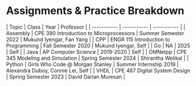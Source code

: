 # Assignments & Practice Breakdown

| Topic      | Class | Year | Professor |
| ----------- | ----------- | ----------- |
| Assembly | CPE 390 Introduction to Microprocessors | Summer Semester 2022 | Mukund Iyengar, Fan Yang |
| CPP   | ENGR 115 Introduction to Programming | Fall Semester 2020 | Mukund Iyengar, Self |
| Go   | NA        | 2025 | Self |
| Java   | AP Computer Science | 2019-2020 | Self |
| OMNetpp   | CPE 345 Modeling and Simulation | Spring Semester 2024 | Shirantha Welikal |
| Python   | Girls Who Code @ Morgan Stanley | Summer Internship 2019 | Alexandra Duboy, Connie Lei, Self |
| VHDL   | CPE 487 Digital System Design | Spring Semester 2023 | David Darian Muresan |

